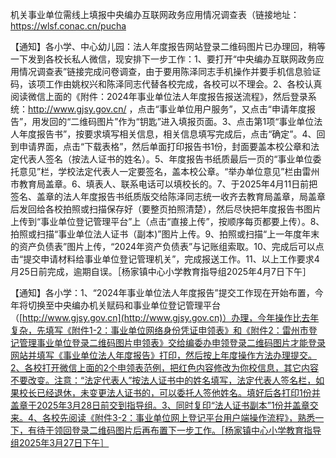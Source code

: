 机关事业单位需线上填报中央编办互联网政务应用情况调查表（链接地址：https://wlsf.conac.cn/pucha

【通知】各小学、中心幼儿园：法人年度报告网站登录二维码图片已办理回，稍等一下发到各校长私人微信，现安排下一步工作：1、要打开“中央编办互联网政务应用情况调查表”链接完成问卷调查，由于要用陈泽同志手机操作并要手机信息验证码，该项工作由姚权兴和陈泽同志代替各校完成，各校可以不理会。2、各校认真阅读微信上面的《附件：2024年事业单位法人年度报告报送流程》，然后登录系统：http://www.gjsy.gov.cn/ ，点击“事业单位用户服务”，又点击“申请年度报告”，用发回的“二维码图片”作为“钥匙”进入填报页面。3、点击第1项“事业单位法人年度报告书”，按要求填写相关信息，相关信息填写完成后，点击“确定”。4、回到申请界面，点击“下载表格”，然后单面打印报告书1份，封面要盖本校公章和法定代表人签名（按法人证书的姓名）。5、年度报告书纸质最后一页的“事业单位委托意见”栏，学校法定代表人一定要签名，盖本校公章。“举办单位意见”栏由雷州市教育局盖章。6、填表人、联系电话可以填校长的。7、于2025年4月11日前把签名、盖章的法人年度报告书纸质版交给陈泽同志统一收齐去教育局盖章，局盖章后发回给各校拍照或扫描保存好（要整页拍照清楚），然后尽快把年度报告书图片上传到“事业单位登记管理平台”上（点击“直接上传”，按顺序每页都要上传）。8、拍照或扫描“事业单位法人证书（副本)”图片上传。9、拍照或扫描“上一年度年末的资产负债表”图片上传，“2024年资产负债表”与记账组索取。10、完成后可以点击“提交申请材料给事业单位登记管理机关”，完成报送工作。11、以上工作要求4月25日前完成，逾期自误。［杨家镇中心小学教育指导组2025年4月7日下午］

【通知】各小学：1、“2024年事业单位法人年度报告”提交工作现在开始布置，今年将切换至中央编办机关赋码和事业单位登记管理平台（[http://www.gjsy.gov.cn](http://www.gjsy.gov.cn)）办理，今年操作比去年复杂，先填写《附件1-2：事业单位网络身份凭证申领表》和《附件2：雷州市登记管理事业单位登录二维码图片申领表》交给编委办申领登录二维码图片才能登录网站并填写《事业单位法人年度报告》打印，然后按上年度操作方法办理提交。2、各校打开微信上面的2个申领表范例，把红色内容修改为你校信息，其它内容不要改变。注意：“法定代表人”按法人证书中的姓名填写，法定代表人签名栏，如果校长已经退休，未变更法人证书的，可以委托人签他姓名。填好后各打印1份并盖章于2025年3月28日前交到指导组。3、同时复印“法人证书副本”1份并盖章交来。4、各校先阅读《附件3-2：事业单位网上登记平台用户端操作流程》，熟悉一下，有待于领回登录二维码图片后再布置下一步工作。［杨家镇中心小学教育指导组2025年3月27日下午］